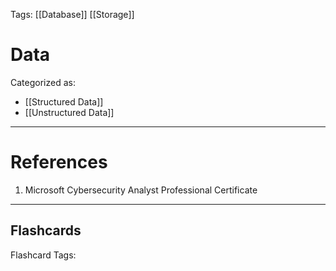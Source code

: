 Tags: [[Database]] [[Storage]]
# Data

Categorized as:
- [[Structured Data]]
- [[Unstructured Data]]

---
# References

1. Microsoft Cybersecurity Analyst Professional Certificate

___
## Flashcards

Flashcard Tags:

